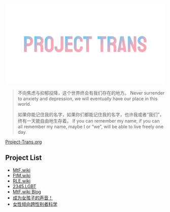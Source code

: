 <!-- markdownlint-disable first-line-heading no-inline-html -->

![Project Trans](https://raw.githubusercontent.com/project-trans/artworks/master/Project-Trans/en-banner.svg)

> 不向焦虑与抑郁投降，这个世界终会有我们存在的地方。
> Never surrender to anxiety and depression, we will eventually have our place in this world.
>
> 如果你能记住我的名字，如果你们都能记住我的名字，也许我或者“我们”，终有一天能自由地生存着。
> If you can remember my name, if you can all remember my name, maybe I or “we”, will be able to live freely one day.

[Project-Trans.org](https://project-trans.org)

## Project List

- [MtF.wiki](https://mtf.wiki)
- [FtM.wiki](https://ftm.wiki)
- [RLE.wiki](https://rle.wiki)
- [2345.LGBT](https://2345.lgbt)
- [MtF.wiki Blog](https://blog.mtf.wiki)
- [成为女孩子的声音！](https://project-trans.github.io/jyosei-guide/)
- [女性倾向跨性别者科学](https://tfsci.mtf.wiki)
